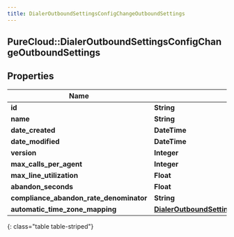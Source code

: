 ```yaml
---
title: DialerOutboundSettingsConfigChangeOutboundSettings
---
```

## PureCloud::DialerOutboundSettingsConfigChangeOutboundSettings

## Properties

|Name | Type | Description | Notes|
|------------ | ------------- | ------------- | -------------|
| **id** | **String** |  | [optional] |
| **name** | **String** |  | [optional] |
| **date_created** | **DateTime** |  | [optional] |
| **date_modified** | **DateTime** |  | [optional] |
| **version** | **Integer** |  | [optional] |
| **max_calls_per_agent** | **Integer** |  | [optional] |
| **max_line_utilization** | **Float** |  | [optional] |
| **abandon_seconds** | **Float** |  | [optional] |
| **compliance_abandon_rate_denominator** | **String** |  | [optional] |
| **automatic_time_zone_mapping** | [**DialerOutboundSettingsConfigChangeAutomaticTimeZoneMappingSettings**](DialerOutboundSettingsConfigChangeAutomaticTimeZoneMappingSettings.html) |  | [optional] |
{: class="table table-striped"}


